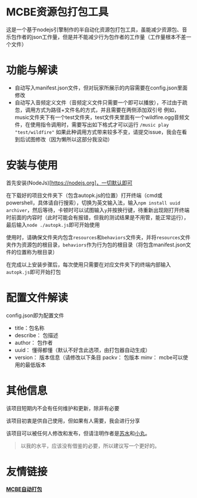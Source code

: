 # MCBE资源包打包工具

这是一个基于nodejs引擎制作的半自动化资源包打包工具，虽能减少资源包、音乐包作者的json工作量，但是并不能减少行为包作者的工作量（工作量根本不差一个文件）

# 功能与解读

+ 自动写入manifest.json文件，但对玩家所展示的内容需要在config.json里面修改
+ 自动写入音频定义文件（音频定义文件只需要一个即可以播放），不过由于疏忽，调用方式为路径+文件名的方式，并且需要在两侧添加双引号
  例如，music文件夹下有一个test文件夹，test文件夹里面有一个wildfire.ogg音频文件，在使用指令调用时，需要写出如下格式才可以运行
  `/music play "test/wildfire"`
  如果此种调用方式带来较多不变，请提交issue，我会在看到后试图修改（因为懒所以这部分我没动）

# 安装与使用

首先安装(NodeJs)[https://nodejs.org]，一切默认即可

在下载好的项目文件夹下（包含autopk.js的位置）打开终端（cmd或powershell，具体请自行搜索），切换为英文输入法，输入`npm install uuid archiver`，然后等待，卡顿时可以试图输入`y`并按换行键，待重新出现刚打开终端时前面的内容时（此时可能会有报错，但我的测试结果是不用管，能正常运行），最后输入`node ./autopk.js`即可开始使用



使用时，请确保文件夹内包含`resources`和`behaviors`文件夹，并将`resources`文件夹作为资源包的根目录，`behaviors`作为行为包的根目录（将包含manifest.json文件的位置称为根目录）

在完成以上安装步骤后，每次使用只需要在对应文件夹下的终端内部输入`autopk.js`即可开始打包

# 配置文件解读

config.json即为配置文件

+ title：包名称
+ describe： 包描述
+ author： 包作者
+ uuid： 懂得都懂（默认不好含此选项，由打包器自动生成）
+ version： 版本信息（请修改以下条目
  packv： 包版本
  minv： mcbe可以使用的最低版本

# 其他信息

该项目短期内不会有任何维护和更新，除非有必要

该项目初衷是供自己使用，但如果有人需要，我会进行分享



该项目可以被任何人修改和发布，但请注明作者是[苏水](https://github.com/menghengbai)和[小丸](https://github.com/MRWS0X2F)。

> 以我的水平，应该没有借鉴的必要，所以建议写一个更好的。

# 友情链接

#### [MCBE自动打包](https://github.com/MRWS0X2F/AutoPack)